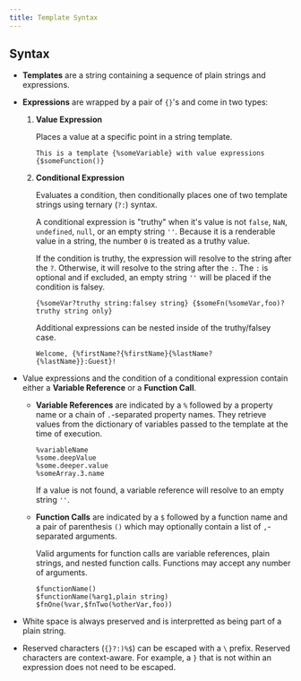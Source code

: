 ```yaml
---
title: Template Syntax
---
```


## Syntax

* **Templates** are a string containing a sequence of plain strings and expressions.

* **Expressions** are wrapped by a pair of `{}`'s and come in two types:

    1.  **Value Expression**

        Places a value at a specific point in a string template.

        ```
        This is a template {%someVariable} with value expressions {$someFunction()}
        ```

    2.  **Conditional Expression**

        Evaluates a condition, then conditionally places one of two template strings using ternary (`?:`) syntax.

        A conditional expression is "truthy" when it's value is not `false`, `NaN`, `undefined`, `null`, or an empty
        string `''`. Because it is a renderable value in a string, the number `0` is treated as a truthy value.
        
        If the condition is truthy, the expression will resolve to the string after the `?`.
        Otherwise, it will resolve to the string after the `:`. The `:` is optional and if excluded, an empty 
        string `''` will be placed if the condition is falsey.

        ```
        {%someVar?truthy string:falsey string} {$someFn(%someVar,foo)?truthy string only}
        ```

        Additional expressions can be nested inside of the truthy/falsey case.

        ```
        Welcome, {%firstName?{%firstName}{%lastName? {%lastName}}:Guest}!
        ```

*   Value expressions and the condition of a conditional expression contain either a **Variable Reference** or a **Function Call**.

    *   **Variable References** are indicated by a `%` followed by a property name or a chain of `.`-separated
        property names. They retrieve values from the dictionary of variables passed to the template at the time of
        execution.

        ```
        %variableName
        %some.deepValue
        %some.deeper.value
        %someArray.3.name
        ```

        If a value is not found, a variable reference will resolve to an empty string `''`.

    *   **Function Calls** are indicated by a `$` followed by a function name and a pair of parenthesis `()` which
        may optionally contain a list of `,`-separated arguments.

        Valid arguments for function calls are variable references, plain strings, and nested function calls. Functions may accept any number of arguments.

        ```
        $functionName()
        $functionName(%arg1,plain string)
        $fnOne(%var,$fnTwo(%otherVar,foo))
        ```

* White space is always preserved and is interpretted as being part of a plain string.

* Reserved characters (`{}?:)%$`) can be escaped with a `\` prefix. Reserved characters are context-aware. For
  example, a `}` that is not within an expression does not need to be escaped.
